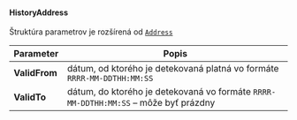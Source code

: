 #### HistoryAddress
Štruktúra parametrov je rozšírená od [`Address`](#Address)

| Parameter | Popis |
| ----------- | ----------- |
| **ValidFrom** | dátum, od ktorého je detekovaná platná vo formáte `RRRR-MM-DDTHH:MM:SS` |
| **ValidTo** | dátum, do ktorého je detekovaná vo formáte `RRRR-MM-DDTHH:MM:SS` – môže byť prázdny |
